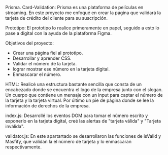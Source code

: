 Prisma. Card-Validation:
  Prisma es una plataforma de películas en streaming. En este proyecto me enfoqué en crear la página que validará la tarjeta de crédito del cliente para su suscripción.

  Prototipo:
  El prototipo lo realice primeramente en papel, seguido a esto lo pase a digital con la ayuda de la plataforma Figma.

  Objetivos del proyecto:
  * Crear una página fiel al prototipo.
  * Desarrollar y aprender CSS.
  * Validar el número de la tarjeta.
  * lograr mostrar ese número en la tarjeta digital.
  * Enmascarar el número.

  HTML:
  Realicé una estructura bastante sencilla que consta de un encabezado donde se encuentra el logo de la empresa junto con el slogan. Un cuerpo que contiene un mensaje con un input para captar el número de la tarjeta y la tarjeta virtual. Por último un pie de página donde se lee la información de derechos de la empresa.

  index.js:
  Desarrollé los eventos DOM para tomar el número escrito y exponerlo en la tarjeta digital, creé las alertas de "tarjeta válida" y "Tarjeta inválida".

  validator.js:
  En este apartartado se desarrollaron las funciones de isValid y Masfify, que validan la el número de tarjeta y lo enmascaran respectivamente.

